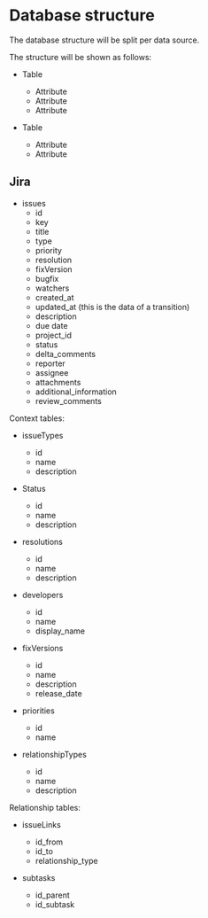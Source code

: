 # Database structure

The database structure will be split per data source.

The structure will be shown as follows:

-   Table
    -   Attribute
    -   Attribute
    -   Attribute


-   Table
    -   Attribute
    -   Attribute

## Jira

-   issues
    -   id
    -   key
    -   title
    -   type
    -   priority
    -   resolution
    -   fixVersion
    -   bugfix
    -   watchers
    -   created_at
    -   updated_at (this is the data of a transition)
    -   description
    -   due date
    -   project_id
    -   status
    -   delta_comments
    -   reporter
    -   assignee
    -   attachments
    -   additional_information
    -   review_comments

Context tables:

-   issueTypes
    -   id
    -   name
    -   description


-   Status
    -   id
    -   name
    -   description


-   resolutions
    -   id
    -   name
    -   description


-   developers
    -   id
    -   name
    -   display_name


-   fixVersions
    -   id
    -   name
    -   description
    -   release_date


-   priorities
    -   id
    -   name


-   relationshipTypes
    -   id
    -   name
    -   description

Relationship tables:

-   issueLinks
    -   id_from
    -   id_to
    -   relationship_type


-   subtasks
    -   id_parent
    -   id_subtask
